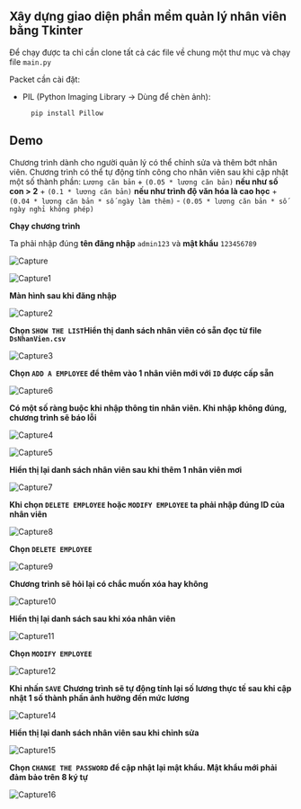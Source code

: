 
##  Xây dựng giao diện phần mềm quản lý nhân viên bằng Tkinter

Để chạy được ta chỉ cần clone tất cả các file về chung một thư mục và chạy file ```main.py```


Packet cần cài đặt:

- PIL (Python Imaging Library -> Dùng để chèn ảnh):  

        pip install Pillow
## Demo
Chương trình dành cho người quản lý có thể chỉnh sửa và thêm bớt nhân viên. Chương trình có thể tự động tính công cho nhân viên sau khi cập nhật một số thành phần:
```Lương căn bản``` + ```(0.05 * lương căn bản)``` **nếu như số con > 2** + ```(0.1 * lương căn bản)``` **nếu như trình độ văn hóa là cao học** + ```(0.04 * lương căn bản * số ngày làm thêm)``` - ```(0.05 * lương căn bản * số ngày nghỉ không phép)```


**Chạy chương trình**


Ta phải nhập đúng **tên đăng nhập** ```admin123``` và **mật khẩu** ```123456789```


![Capture](https://user-images.githubusercontent.com/82378378/165754109-9774a656-b7be-42e0-87f5-e1a13ec1ac57.PNG)


![Capture1](https://user-images.githubusercontent.com/82378378/165754107-f3391b18-82d5-4179-b407-6a4f008a0c38.PNG)


**Màn hình sau khi đăng nhập**


![Capture2](https://user-images.githubusercontent.com/82378378/165754103-fcd76ff2-544a-4ca6-8b0a-742eea6eac26.PNG)


**Chọn ```SHOW THE LIST```Hiển thị danh sách nhân viên có sẵn đọc từ file ```DsNhanVien.csv```**


![Capture3](https://user-images.githubusercontent.com/82378378/165754099-31d3332b-f3b7-4d35-a4da-9887f32adf2b.PNG)


**Chọn ```ADD A EMPLOYEE``` để thêm vào 1 nhân viên mới với ```ID``` được cấp sẵn**

![Capture6](https://user-images.githubusercontent.com/82378378/165754087-98be418b-9830-46e5-b2c0-9251a6b203b2.PNG)


**Có một số ràng buộc khi nhập thông tin nhân viên. Khi nhập không đúng, chương trình sẽ báo lỗi**


![Capture4](https://user-images.githubusercontent.com/82378378/165754097-25deb1cd-7b6e-4a22-abd3-12fc8f5872b5.PNG)



![Capture5](https://user-images.githubusercontent.com/82378378/165754093-94775c2b-7680-43a7-9340-cf8eeee4e483.PNG)



**Hiển thị lại danh sách nhân viên sau khi thêm 1 nhân viên mơi**


![Capture7](https://user-images.githubusercontent.com/82378378/165754082-67cab666-4720-4062-9af0-a977ff5efe09.PNG)



**Khi chọn ```DELETE EMPLOYEE``` hoặc ```MODIFY EMPLOYEE``` ta phải nhập đúng ID của nhân viên**


![Capture8](https://user-images.githubusercontent.com/82378378/165754081-d7b3c430-dafa-4341-beec-1d18e012540f.PNG)

**Chọn ```DELETE EMPLOYEE```**


![Capture9](https://user-images.githubusercontent.com/82378378/165754073-09e85089-4643-472e-9959-0db8a5c5ea66.PNG)

**Chương trình sẽ hỏi lại có chắc muốn xóa hay không**


![Capture10](https://user-images.githubusercontent.com/82378378/165754071-9266d7a5-30b5-4962-a6df-956a126a7a2a.PNG)


**Hiển thị lại danh sách sau khi xóa nhân viên**


![Capture11](https://user-images.githubusercontent.com/82378378/165754066-740f40ee-1fcd-432a-922c-6d1183477c16.PNG)


**Chọn ```MODIFY EMPLOYEE```**


![Capture12](https://user-images.githubusercontent.com/82378378/165754060-1579512e-972b-485f-ae93-4a8c72e32e7b.PNG)


**Khi nhấn ```SAVE``` Chương trình sẽ tự động tính lại số lương thực tế sau khi cập nhật 1 số thành phần ảnh hưởng đến mức lương**

![Capture14](https://user-images.githubusercontent.com/82378378/165754058-91d53f1a-1ad3-444a-ae7e-d8b2251aab7c.PNG)

**Hiển thị lại danh sách nhân viên sau khi chỉnh sửa**

![Capture15](https://user-images.githubusercontent.com/82378378/165754056-7fdc3483-64f2-4f80-8490-831916d8ff30.PNG)

**Chọn ```CHANGE THE PASSWORD``` để cập nhật lại mật khẩu. Mật khẩu mới phải đảm bảo trên 8 ký tự**


![Capture16](https://user-images.githubusercontent.com/82378378/165754041-418dd735-58a8-4269-9ac9-d238ec521e3f.PNG)
